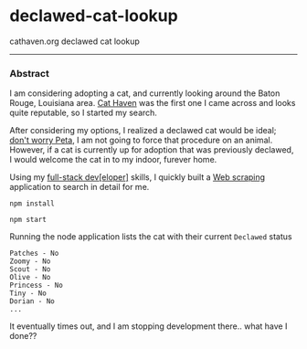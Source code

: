 # declawed-cat-lookup

cathaven.org declawed cat lookup

---

### Abstract

I am considering adopting a cat, and currently looking around the Baton Rouge, Louisiana area. [Cat Haven](https://cathaven.org) was the first one I came across and looks quite reputable, so I started my search.

After considering my options, I realized a declawed cat would be ideal; [don't worry Peta](http://www.peta.org/living/companion-animals/8-reasons-never-declaw-cats/), I am not going to force that procedure on an animal. However, if a cat is currently up for adoption that was previously declawed, I would welcome the cat in to my indoor, furever home.

Using my [full-stack dev[eloper]](http://codeup.com/what-is-a-full-stack-developer/) skills, I quickly built a [Web scraping](https://en.wikipedia.org/wiki/Web_scraping) application to search in detail for me.

    npm install

    npm start

Running the node application lists the cat with their current `Declawed` status

    Patches - No
    Zoomy - No
    Scout - No
    Olive - No
    Princess - No
    Tiny - No
    Dorian - No
    ...

It eventually times out, and I am stopping development there.. what have I done??
